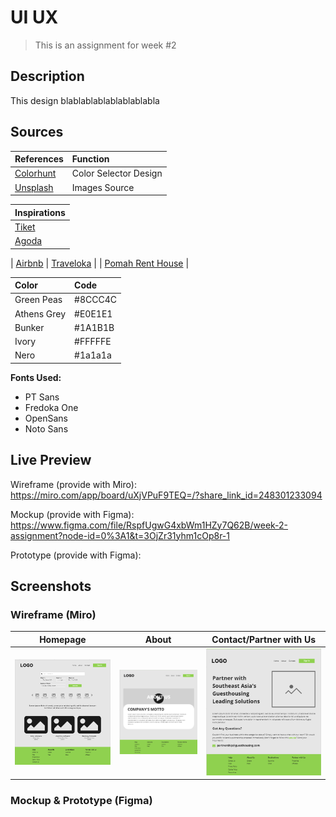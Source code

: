 # UI UX

> This is an assignment for week #2

## Description

This design blablablablablablablabla

## Sources

| References                         | Function              |
| :--------------------------------- | :-------------------- |
| [Colorhunt](https://colorhunt.co/) | Color Selector Design |
| [Unsplash](https://unsplash.com/)  | Images Source         |

| Inspirations                    |
| :------------------------------ |
| [Tiket](https://www.tiket.com)  |
| [Agoda](https://www.agoda.com/) |

| [Airbnb](https://www.airbnb.com/)
| [Traveloka](https://www.traveloka.com) |
| [Pomah Rent House](https://dribbble.com/shots/10737300-Pomah-Rent-House-Landing-Page) |

| Color       | Code    |
| :---------- | :------ |
| Green Peas  | #8CCC4C |
| Athens Grey | #E0E1E1 |
| Bunker      | #1A1B1B |
| Ivory       | #FFFFFE |
| Nero        | #1a1a1a |

**Fonts Used:**

- PT Sans
- Fredoka One
- OpenSans
- Noto Sans

## Live Preview

Wireframe (provide with Miro): https://miro.com/app/board/uXjVPuF9TEQ=/?share_link_id=248301233094

Mockup (provide with Figma): https://www.figma.com/file/RspfUgwG4xbWm1HZy7Q62B/week-2-assignment?node-id=0%3A1&t=3OjZr31yhm1cOp8r-1

Prototype (provide with Figma):

## Screenshots

### Wireframe (Miro)

|              **Homepage**               |               **About**               |                **Contact/Partner with Us**                 |
| :-------------------------------------: | :-----------------------------------: | :--------------------------------------------------------: |
| ![Home](/assets/wireframe-homepage.png) | ![About](/assets/wireframe-about.png) | ![Contact/Partner with Us](/assets/wireframe-contacts.png) |

### Mockup & Prototype (Figma)
